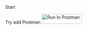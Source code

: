 Start

Try add Postman
[<img src="https://run.pstmn.io/button.svg" alt="Run In Postman" style="width: 128px; height: 32px;">](https://app.getpostman.com/run-collection/26184379-8f9601f9-5a8a-4b76-97c7-982a142fe760?action=collection%2Ffork&source=rip_markdown&collection-url=entityId%3D26184379-8f9601f9-5a8a-4b76-97c7-982a142fe760%26entityType%3Dcollection%26workspaceId%3Da042dd5e-c99d-468d-bc8d-7a671f156387)